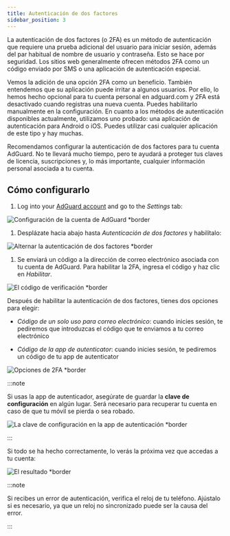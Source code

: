 ```yaml
---
title: Autenticación de dos factores
sidebar_position: 3
---
```


La autenticación de dos factores (o 2FA) es un método de autenticación que requiere una prueba adicional del usuario para iniciar sesión, además del par habitual de nombre de usuario y contraseña. Esto se hace por seguridad. Los sitios web generalmente ofrecen métodos 2FA como un código enviado por SMS o una aplicación de autenticación especial.

Vemos la adición de una opción 2FA como un beneficio. También entendemos que su aplicación puede irritar a algunos usuarios. Por ello, lo hemos hecho opcional para tu cuenta personal en adguard.com y 2FA está desactivado cuando registras una nueva cuenta. Puedes habilitarlo manualmente en la configuración. En cuanto a los métodos de autenticación disponibles actualmente, utilizamos uno probado: una aplicación de autenticación para Android o iOS. Puedes utilizar casi cualquier aplicación de este tipo y hay muchas.

Recomendamos configurar la autenticación de dos factores para tu cuenta AdGuard. No te llevará mucho tiempo, pero te ayudará a proteger tus claves de licencia, suscripciones y, lo más importante, cualquier información personal asociada a tu cuenta.

## Cómo configurarlo

1. Log into your [AdGuard account](https://auth.adguardaccount.com/login.html) and go to the *Settings* tab:

 ![Configuración de la cuenta de AdGuard *border](https://cdn.adtidy.org/content/kb/ad_blocker/general/2fa_1.png)

1. Desplázate hacia abajo hasta *Autenticación de dos factores* y habilítalo:

 ![Alternar la autenticación de dos factores *border](https://cdn.adtidy.org/content/kb/ad_blocker/general/2fa_2.png)

1. Se enviará un código a la dirección de correo electrónico asociada con tu cuenta de AdGuard. Para habilitar la 2FA, ingresa el código y haz clic en *Habilitar*.

 ![El código de verificación *border](https://cdn.adtidy.org/content/kb/ad_blocker/general/2fa_3.png?)

Después de habilitar la autenticación de dos factores, tienes dos opciones para elegir:

- *Código de un solo uso para correo electrónico*: cuando inicies sesión, te pediremos que introduzcas el código que te enviamos a tu correo electrónico

- *Código de la app de autenticator*: cuando inicies sesión, te pediremos un código de tu app de autenticator

![Opciones de 2FA *border](https://cdn.adtidy.org/content/kb/ad_blocker/general/2fa_4.png)

:::note

Si usas la app de autenticador, asegúrate de guardar la **clave de configuración** en algún lugar. Será necesario para recuperar tu cuenta en caso de que tu móvil se pierda o sea robado.

![La clave de configuración en la app de autenticación *border](https://cdn.adtidy.org/content/kb/ad_blocker/general/setup_key.png)

:::

Si todo se ha hecho correctamente, lo verás la próxima vez que accedas a tu cuenta:

![El resultado *border](https://cdn.adtidy.org/content/kb/ad_blocker/general/2fa_5.png)

:::note

Si recibes un error de autenticación, verifica el reloj de tu teléfono. Ajústalo si es necesario, ya que un reloj no sincronizado puede ser la causa del error.

:::
